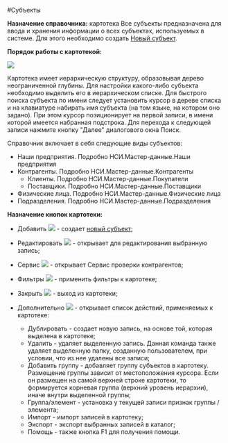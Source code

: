 ﻿#Субъекты

**Назначение справочника:** картотека Все субъекты предназначена для ввода и хранения информации о всех субъектах, используемых в системе. 
Для этого необходимо создать [Новый субъект](topic:.Администрирование.Настройки.Субъект).


**Порядок работы с картотекой:**

![](topic:.AddFiles.Screenshot_12139.jpg)

Картотека имеет иерархическую структуру, образовывая дерево неограниченной глубины. Для настройки какого-либо субъекта необходимо выделить его в иерархическом списке. Для быстрого поиска субъекта по имени следует установить курсор в дереве списка и на клавиатуре набирать имя субъекта (на том языке, на котором оно задано). При этом курсор позиционирует на первой записи, в имени которой имеется набранная подстрока. Для перехода к следующей записи нажмите кнопку &quot;Далее&quot; диалогового окна Поиск. 


Справочник включает в себя следующие виды субъектов: 

* Наши предприятия. Подробно НСИ.Мастер-данные.Наши предприятия
* Контрагенты. Подробно НСИ.Мастер-данные.Контрагенты
     * Клиенты. Подробно  НСИ.Мастер-данные.Покупатели
     * Поставщики. Подробно НСИ.Мастер-данные.Поставщики
* Физические лица. Подробно НСИ.Мастер-данные.Физические лица
* Подразделения. Подробно НСИ.Мастер-данные.Подразделения


**Назначение кнопок картотеки:**

* Добавить ![](topic:Com.AddFiles.Buttons.Btn_Add.png) - создает [новый субъект](topic:.Администрирование.Настройки.Субъект);
* Редактировать ![](topic:Com.AddFiles.Buttons.Btn_Edit.png) - открывает для редактирования выбранную запись;
* Сервис ![](topic:Com.AddFiles.Buttons.Btn_Services.png)  - открывает Сервис проверки контрагентов;
* Фильтры ![](topic:Com.AddFiles.Buttons.Btn_Filter.png)  - применить фильтры к картотеке;
* Закрыть ![](topic:Com.AddFiles.Buttons.Btn_CloseCancel.png) - выход из картотеки;
* Дополнительно ![](topic:Com.AddFiles.Buttons.Btn_OK.png) - открывает список действий, применяемых к картотеке:

    * Дублировать - создает новую запись, на основе той, которая выделена в картотеке; 
    * Удалить - удаляет выделенную запись. Данная команда также удаляет выделенную папку, созданную пользователем, при условии, что из нее удалены все записи;
    * Добавить группу - добавляет группу субъектов в картотеку. Размещение группы зависит от местоположения курсора. Если он размещен на самой верхней строке картотеки, то формируется корневая группа (верхний уровень иерархии), иначе внутри выделенной группы;
    * Группа/элемент - установка у текущей записи признак группы / элемента;
    * Импорт - импорт записей в картотеку;
    * Экспорт - экспорт выбранных записей в каталог;
    * Помощь - также кнопка F1 для получения помощи.